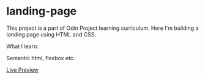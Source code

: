 # landing-page

This project is a part of Odin Project learning curriculum. Here I'm building a landing page using HTML and CSS.

What I learn:

Semantic html, flexbox etc.

[Live Preview](https://santhedeveloper.github.io/landing-page/)

